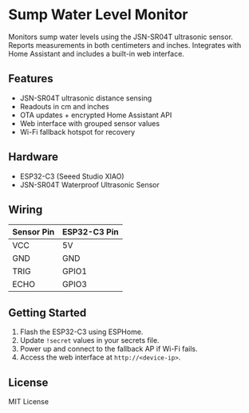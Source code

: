 # Sump Water Level Monitor

Monitors sump water levels using the JSN-SR04T ultrasonic sensor. Reports measurements in both centimeters and inches. Integrates with Home Assistant and includes a built-in web interface.

## Features

- JSN-SR04T ultrasonic distance sensing
- Readouts in cm and inches
- OTA updates + encrypted Home Assistant API
- Web interface with grouped sensor values
- Wi-Fi fallback hotspot for recovery

## Hardware

- ESP32-C3 (Seeed Studio XIAO)
- JSN-SR04T Waterproof Ultrasonic Sensor

## Wiring

| Sensor Pin | ESP32-C3 Pin |
|------------|--------------|
| VCC        | 5V           |
| GND        | GND          |
| TRIG       | GPIO1        |
| ECHO       | GPIO3        |

## Getting Started

1. Flash the ESP32-C3 using ESPHome.
2. Update `!secret` values in your secrets file.
3. Power up and connect to the fallback AP if Wi-Fi fails.
4. Access the web interface at `http://<device-ip>`.

## License

MIT License
